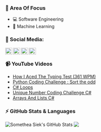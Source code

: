 ### 🧠 Area Of Focus

- 💻 Software Engineering
- 🤖 Machine Learning

### 📰 Social Media:

[<img align="left" alt="Somethea Siek | LinkedIn" width="22px" src="https://cdn.jsdelivr.net/npm/simple-icons@v3/icons/linkedin.svg" />][linkedin]
[<img align="left" alt="Somethea Siek | YouTube" width="22px" src="https://cdn.jsdelivr.net/npm/simple-icons@v3/icons/youtube.svg" />][youtube]
[<img align="left" alt="Somethea Siek | Instagram" width="22px" src="https://cdn.jsdelivr.net/npm/simple-icons@v3/icons/instagram.svg" />][instagram]
[<img align="left" alt="Somethea Siek | Facebook" width="22px" src="https://cdn.jsdelivr.net/npm/simple-icons@v3/icons/facebook.svg" />][facebook]

<br>

### 📹 YouTube Videos

<!-- YOUTUBE:START -->

- [How I Aced The Typing Test (361 WPM)](https://www.youtube.com/watch?v=Qhi5_IWjCY0)
- [Python Coding Challenge : Sort the odd](https://www.youtube.com/watch?v=k8rAVG1st_w)
- [C# Loops](https://www.youtube.com/watch?v=WRJxTM4Hmn4)
- [Unique Number Coding Challenge C#](https://www.youtube.com/watch?v=pRCCKXVV_-A)
- [Arrays And Lists C#](https://www.youtube.com/watch?v=Q7gZHSiUJtM)

<!-- YOUTUBE:END -->

### ⚡ GitHub Stats & Languages

<img align="center" src="https://github-readme-stats.vercel.app/api?username=sometheasiekswx&show_icons=true&include_all_commits=true&count_private=true" alt="Somethea Siek's GitHub Stats" />
<img align="center" src="https://github-readme-stats.vercel.app/api/top-langs/?username=sometheasiekswx&layout=compact" />

[linkedin]: https://www.linkedin.com/in/sometheasiek/
[youtube]: https://www.youtube.com/channel/UC7axd1HuwGRrcFL5bKG9niQ
[instagram]: https://www.instagram.com/sometheasiekswx2/
[facebook]: https://www.facebook.com/sometheasiekswx
